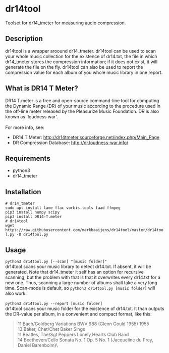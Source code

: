 # dr14tool
Toolset for dr14_tmeter for measuring audio compression. 

## Description
dr14tool is a wrapper aroound dr14_tmeter. dr14tool can be used to scan your whole music collection for the existence of dr14.txt, the file in which dr14_tmeter stores the compression information; if it does not exist, it will generate the file on the fly. dr14tool can also be used to report the compression value for each album of you whole music library in one report.

## What is DR14 T Meter?
DR14 T.meter is a free and open-source command-line tool for computing the Dynamic Range (DR) of your music according to the procedure used in the off-line meter released by the Pleasurize Music Foundation. DR is also known as 'loudness war'.\
\
For more info, see:
* DR14 T.Meter: http://dr14tmeter.sourceforge.net/index.php/Main_Page
* DR Compression Database: http://dr.loudness-war.info/

## Requirements
* python3
* dr14_tmeter

## Installation 
`# dr14_tmeter`\
`sudo apt install lame flac vorbis-tools faad ffmpeg`\
`pip3 install numpy scipy`\
`pip3 install DR14-T.meter`\
`# dr14tool`\
`wget https://raw.githubusercontent.com/markbaaijens/dr14tool/master/dr14tool.py -O dr14tool.py`

## Usage
`python3 dr14tool.py [--scan] "[music folder]"`\
dr14tool scans your music library to detect dr14.txt. If absent, it will be generated. Note that dr14_tmeter it self has an option for recursive scanning; but the problem with that is that it overwrites every dr14.txt for a new one. Thus, scanning a large number of albums shall take a very long time. Scan-mode is default, so `python3 dr14tool.py [music folder]` will also work.\
\
`python3 dr14tool.py --report [music folder]`\
dr14tool scans your music folder for the existence of dr14.txt. It than outputs the DR-value per album, in a convenient and compact format, like this:
> 11 Bach/Goldberg Variations BWV 988 (Glenn Gould 1955) 1955\
> 13 Baker, Chet/Chet Baker Sings\
> 11 Beatles, The/Sgt Peppers Lonely Hearts Club Band\
> 14 Beethoven/Cello Sonata No. 1 Op. 5 No. 1 (Jacqueline du Prey,  Daniel Barenboim)\



